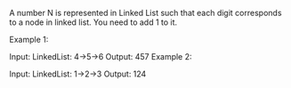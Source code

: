 A number N is represented in Linked List such that each digit corresponds to a node in linked list. You need to add 1 to it.

Example 1:

Input:
LinkedList: 4->5->6
Output: 457 
Example 2:

Input:
LinkedList: 1->2->3
Output: 124 
